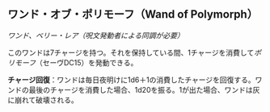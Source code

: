 ## ワンド・オブ・ポリモーフ（Wand of Polymorph）
*ワンド、ベリー・レア（呪文発動者による同調が必要）*

このワンドは7チャージを持つ。それを保持している間、1チャージを消費して*ポリモーフ*（セーヴDC15）を発動できる。

**チャージ回復**：ワンドは毎日夜明けに1d6＋1の消費したチャージを回復する。ワンドの最後のチャージを消費した場合、1d20を振る。1が出た場合、ワンドは灰に崩れて破壊される。